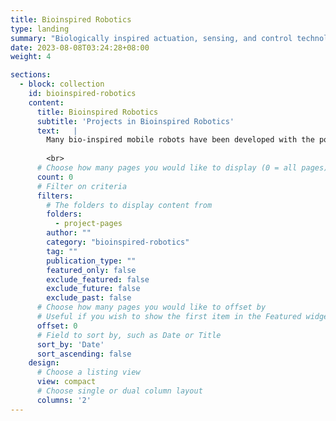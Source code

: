 ```yaml
---
title: Bioinspired Robotics
type: landing
summary: "Biologically inspired actuation, sensing, and control technologies for high performance robots for search and rescue missions"
date: 2023-08-08T03:24:28+08:00
weight: 4

sections:
  - block: collection
    id: bioinspired-robotics
    content:
      title: Bioinspired Robotics
      subtitle: 'Projects in Bioinspired Robotics'
      text:   |
        Many bio-inspired mobile robots have been developed with the potential applications in research and rescue missions. These robots are able to perform different functions, such as walking, running, or crawling, and flying. Our research focus on exploring the intrinsic mechanical properties of animal muscles, joints, and skeletal structures to achieve novel robotic actuator and structure design for better performance. We would also like to study the neural and sensory motor control of biological system for better sensing and control of these robots.
        
        <br>
      # Choose how many pages you would like to display (0 = all pages)
      count: 0
      # Filter on criteria
      filters:
        # The folders to display content from
        folders:
          - project-pages
        author: ""
        category: "bioinspired-robotics"
        tag: ""
        publication_type: ""
        featured_only: false
        exclude_featured: false
        exclude_future: false
        exclude_past: false
      # Choose how many pages you would like to offset by
      # Useful if you wish to show the first item in the Featured widget
      offset: 0
      # Field to sort by, such as Date or Title
      sort_by: 'Date'
      sort_ascending: false
    design:
      # Choose a listing view
      view: compact
      # Choose single or dual column layout
      columns: '2'
---
```

